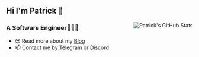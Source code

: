 ## Hi I'm Patrick 👋

<img style="max-width: 450px" align="right" src="https://github-readme-stats.vercel.app/api?username=patrick12138&show_icons=true&theme=buefy&include_all_commits=true&hide=contribs,issues" alt="Patrick's GitHub Stats"/>

### A Software Engineer👨🏻‍💻

- 😎 Read more about my [Blog](https://2pac.notion.site/)
- 📫 Contact me by  [Telegram](https://t.me/Patrick12138) or [Discord](https://discord.com/users/692627283286163458)
